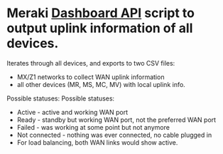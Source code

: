 # Meraki [Dashboard API](dashboard.meraki.com/api_docs) script to output uplink information of all devices.
     
Iterates through all devices, and exports to two CSV files: 
* MX/Z1 networks to collect WAN uplink information
* all other devices (MR, MS, MC, MV) with local uplink info.
     
Possible statuses:  Possible statuses:
* Active - active and working WAN port
* Ready - standby but working WAN port, not the preferred WAN port
* Failed - was working at some point but not anymore
* Not connected - nothing was ever connected, no cable plugged in
* For load balancing, both WAN links would show active.
